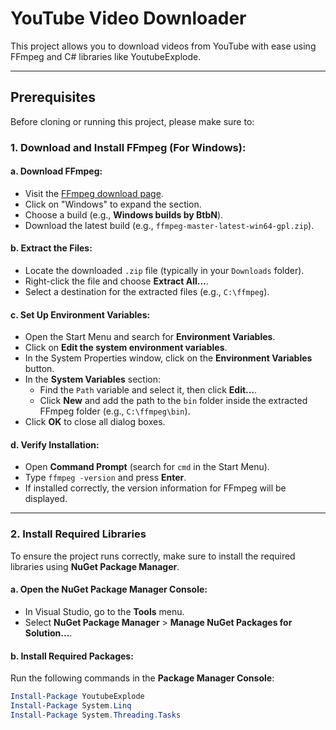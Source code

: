 # YouTube Video Downloader

This project allows you to download videos from YouTube with ease using FFmpeg and C# libraries like YoutubeExplode.

---

## Prerequisites

Before cloning or running this project, please make sure to:

### 1. Download and Install FFmpeg (For Windows):

#### a. Download FFmpeg:
- Visit the [FFmpeg download page](https://ffmpeg.org/download.html).
- Click on "Windows" to expand the section.
- Choose a build (e.g., **Windows builds by BtbN**).
- Download the latest build (e.g., `ffmpeg-master-latest-win64-gpl.zip`).

#### b. Extract the Files:
- Locate the downloaded `.zip` file (typically in your `Downloads` folder).
- Right-click the file and choose **Extract All...**.
- Select a destination for the extracted files (e.g., `C:\ffmpeg`).

#### c. Set Up Environment Variables:
- Open the Start Menu and search for **Environment Variables**.
- Click on **Edit the system environment variables**.
- In the System Properties window, click on the **Environment Variables** button.
- In the **System Variables** section:
  - Find the `Path` variable and select it, then click **Edit...**.
  - Click **New** and add the path to the `bin` folder inside the extracted FFmpeg folder (e.g., `C:\ffmpeg\bin`).
- Click **OK** to close all dialog boxes.

#### d. Verify Installation:
- Open **Command Prompt** (search for `cmd` in the Start Menu).
- Type `ffmpeg -version` and press **Enter**.
- If installed correctly, the version information for FFmpeg will be displayed.

---

### 2. Install Required Libraries

To ensure the project runs correctly, make sure to install the required libraries using **NuGet Package Manager**.

#### a. Open the NuGet Package Manager Console:
- In Visual Studio, go to the **Tools** menu.
- Select **NuGet Package Manager** > **Manage NuGet Packages for Solution...**.

#### b. Install Required Packages:
Run the following commands in the **Package Manager Console**:

```powershell
Install-Package YoutubeExplode
Install-Package System.Linq
Install-Package System.Threading.Tasks
